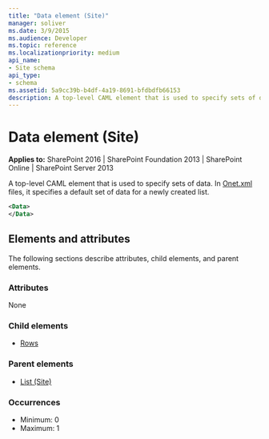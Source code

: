 ```yaml
---
title: "Data element (Site)"
manager: soliver
ms.date: 3/9/2015
ms.audience: Developer
ms.topic: reference
ms.localizationpriority: medium
api_name:
- Site schema
api_type:
- schema
ms.assetid: 5a9cc39b-b4df-4a19-8691-bfdbdfb66153
description: A top-level CAML element that is used to specify sets of data.
---
```


# Data element (Site)

**Applies to:** SharePoint 2016 | SharePoint Foundation 2013 | SharePoint Online | SharePoint Server 2013

A top-level CAML element that is used to specify sets of data. In [Onet.xml](https://msdn.microsoft.com/library/b99d6657-d9ae-4135-a43c-c58cdfcdc6c1%28Office.15%29.aspx) files, it specifies a default set of data for a newly created list.

```XML
<Data>
</Data>
```

## Elements and attributes

The following sections describe attributes, child elements, and parent elements.

### Attributes

None

### Child elements

- [Rows](rows-element-site.md)

### Parent elements

- [List (Site)](list-element-site.md)

### Occurrences

- Minimum: 0
- Maximum: 1

<br/>
